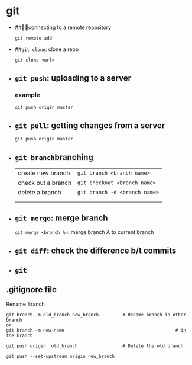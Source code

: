 # git 

- ##connecting to a remote repository

  `git remote add`



- ##`git clone`: clone a repo

  `git clone <url>`

- ## `git push`: uploading to a server 

  ### example 

  `git push origin master`

- ## `git pull`: getting changes from a server

  `git push origin master`

- ## `git branch`branching

  |                    |                               |
  | ------------------ | ----------------------------- |
  | create new branch  | `git branch <branch name>`    |
  | check out a branch | `git checkout <branch name>`  |
  | delete a branch    | `git branch -d <branch name>` |
  |                    |                               |
  |                    |                               |

- ## `git merge`: merge branch

  `git merge <branch A>`: merge branch A to current branch

- ## `git diff`: check the difference b/t commits

- ## `git`

## .gitignore file 

[Website for auto generating  .gitignore file]: https://www.gitignore.io

Rename Branch

```
git branch -m old_branch new_branch         # Rename branch in other branch  
or 
git branch -m new-name											# in the branch

git push origin :old_branch                 # Delete the old branch    

git push --set-upstream origin new_branch 
```

